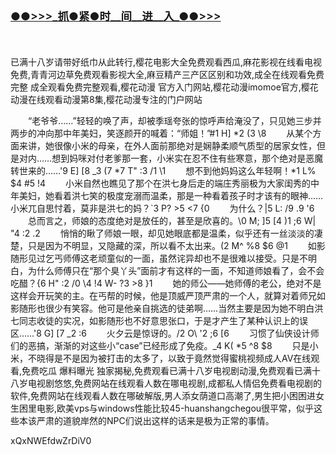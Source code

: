 <h3 class="heading-element" style="font-size:1.25em;font-weight:var(--base-text-weight-semibold, 600);color:#1F2328;font-family:-apple-system, BlinkMacSystemFont, &quot;background-color:#FFFFFF;">
	<a href="https://github.k596.com/vcmrzf.html">●●&gt;&gt;&gt;_抓●紧●时__间__进__入_●●&gt;&gt;&gt;</a></h3>
</br>

</br>
已满十八岁请带好纸巾从此转行,樱花电影大全免费观看西瓜,麻花影视在线看电视免费,青青河边草免费观看影视大全,麻豆精产三产区区别和功效,成全在线观看免费完整 成全观看免费完整观看,樱花动漫 官方入门网站,樱花动漫imomoe官方,樱花动漫在线观看动漫第8集,樱花动漫专注的门户网站
</br>




　　“老爷爷……”轻轻的唤了声，却被季瑶夸张的惊呼声给淹没了，只见她三步并两步的冲向那中年美妇，笑逐颜开的喊着：“师姐！”#1 H] *2 (3 \8 
　　从某个方面来讲，她很像小米的母亲，在外人面前那绝对是娴静柔顺气质型的居家女性，但是对内……想到妈咪对付老爹那一套，小米实在忍不住有些寒意，那个绝对是恶魔转世来的……'9 E] [8 _3 (7 *7 T" :3 /1 \1 
　　想不到他妈妈这么年轻啊！*1 L% $4 #5 !4 
　　小米自然也瞧见了那个在洪七身后走的端庄秀丽极为大家闺秀的中年美妇，她看着洪七笑的极度宠溺而温柔，那是一种看着孩子时才该有的眼神……小米兀自思忖着，莫非是洪七的妈？`3 P? >5 <7 {0 
　　为什么？|5 L: /9 .9 '6 
　　总而言之，师娘的态度绝对是放任的，甚至是欣喜的。\0 M; ]5 [4 )1 ;6 W| "4 :2 .2 
　　悄悄的瞅了师娘一眼，却见她眼底都是温柔，似乎还有一丝淡淡的凄楚，只是因为不明显，又隐藏的深，所以看不太出来。(2 M^ %8 $6 @1 
　　如影随形见过乞丐师傅这老顽童似的一面，虽然诧异却也不是很难以接受。只是不明白，为什么师傅只在“那个臭丫头”面前才有这样的一面，不知道师娘看了，会不会吃醋？{6 H" :2 /0 \4 !4 W- ?3 >8 }1 
　　她的师公——她师傅的老公，绝对不是这样会开玩笑的主。在丐帮的时候，他是顶威严顶严肃的一个人，就算对着师兄如影随形也很少有笑容。他可是他亲自挑选的徒弟啊……当然主要是因为她不明白洪七同志收徒的实况，如影随形也不好意思张口，于是才产生了某种认识上的误区……'8 G] [7 _2 :6 
　　火夕云是惊讶的。/2 O\ '2 ;6 [6 
　　习惯了仙侠设计师们的恶搞，渐渐的对这些小“case”已经形成了免疫。_4 K( *5 ^8 $8 
　　只是小米，不晓得是不是因为被打击的太多了，以致于竟然觉得蜜桃视频成人AV在线观看,免费吃瓜 爆料曝光 独家揭秘,免费观看已满十八岁电视剧动漫,免费观看已满十八岁电视剧悠悠,免费网站在线观看人数在哪电视剧,成都私人情侣免费看电视剧的软件,免费网站在线观看人数在哪破解版,男人添女荫道口高潮了,男生把小困困进女生困里电影,欧美vps与windows性能比较45-huanshangchegou很平常，似乎这些本该严肃的道貌岸然的NPC们说出这样的话来是极为正常的事情。


xQxNWEfdwZrDiV0



















